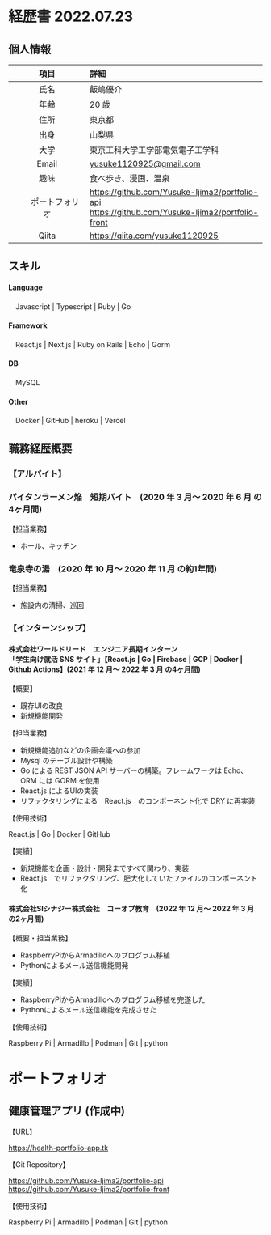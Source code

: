 # 経歴書 2022.07.23

## 個人情報

|      項目      | 詳細                                                                                     |
| :------------: | :--------------------------------------------------------------------------------------- |
|      氏名      | 飯嶋優介                                                                           |
|      年齢      | 20 歳                                                                                    |
|      住所      | 東京都                                                                                   |
|      出身      | 山梨県                                                                                   |
|      大学      | 東京工科大学工学部電気電子工学科                                                      |
|     Email      | yusuke1120925@gmail.com                                                                    |
|      趣味      | 食べ歩き、漫画、温泉                                                      |
|  　　ポートフォリオ 　　| https://github.com/Yusuke-Ijima2/portfolio-api</br>https://github.com/Yusuke-Ijima2/portfolio-front |
|     Qiita      | https://qiita.com/yusuke1120925                                                               |

## スキル

#### Language

　Javascript | Typescript | Ruby | Go

#### Framework

　React.js | Next.js | Ruby on Rails | Echo | Gorm 

#### DB

　MySQL

#### Other

　Docker | GitHub | heroku | Vercel 

## 職務経歴概要

### 【アルバイト】

### パイタンラーメン焔　短期バイト　(2020 年 3 月〜 2020 年 6 月 の4ヶ月間)

【担当業務】

- ホール、キッチン

### 竜泉寺の湯　(2020 年 10 月〜 2020 年 11 月 の約1年間)

【担当業務】

- 施設内の清掃、巡回

### 【インターンシップ】

#### 株式会社ワールドリード　エンジニア長期インターン<br>「学生向け就活 SNS サイト」【React.js | Go | Firebase | GCP | Docker | Github Actions】(2021 年 12 月〜 2022 年 3 月 の4ヶ月間)

【概要】

- 既存UIの改良
- 新規機能開発

【担当業務】

- 新規機能追加などの企画会議への参加
- Mysql のテーブル設計や構築
- Go による REST JSON API サーバーの構築。フレームワークは Echo、ORM には GORM を使用
- React.js によるUIの実装
- リファクタリングによる　React.js　のコンポーネント化で DRY に再実装

【使用技術】

React.js | Go | Docker | GitHub

【実績】

- 新規機能を企画・設計・開発まですべて関わり、実装
- React.js　でリファクタリング、肥大化していたファイルのコンポーネント化

#### 株式会社SIシナジー株式会社　コーオプ教育　(2022 年 12 月〜 2022 年 3 月 の2ヶ月間)

【概要・担当業務】

- RaspberryPiからArmadilloへのプログラム移植
- Pythonによるメール送信機能開発

【実績】

- RaspberryPiからArmadilloへのプログラム移植を完遂した
- Pythonによるメール送信機能を完成させた

【使用技術】

Raspberry Pi | Armadillo | Podman | Git | python

# ポートフォリオ

## 健康管理アプリ (作成中)

【URL】

https://health-portfolio-app.tk

【Git Repository】

https://github.com/Yusuke-Ijima2/portfolio-api</br>https://github.com/Yusuke-Ijima2/portfolio-front

【使用技術】

Raspberry Pi | Armadillo | Podman | Git | python

